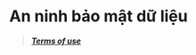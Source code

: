 # An ninh bảo mật dữ liệu
>***[Terms of use](https://github.com/FITHOU-UnderWorld/.github/blob/master/profile/README.md)***